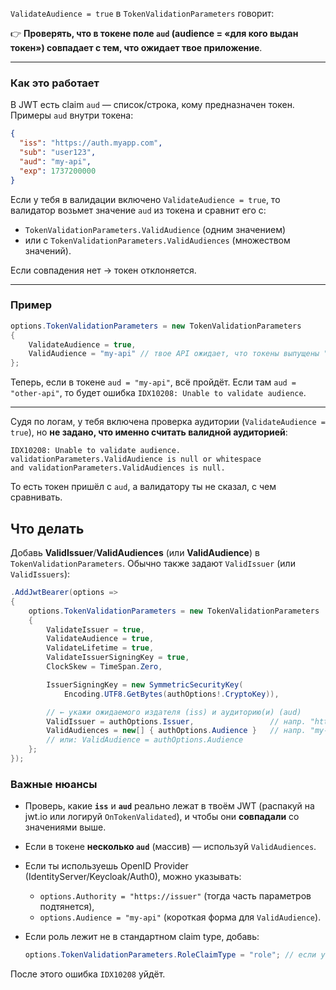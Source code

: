 `ValidateAudience = true` в `TokenValidationParameters` говорит:

👉 **Проверять, что в токене поле `aud` (audience = «для кого выдан токен») совпадает с тем, что ожидает твое приложение**.

---

### Как это работает

В JWT есть claim `aud` — список/строка, кому предназначен токен.
Примеры `aud` внутри токена:

```json
{
  "iss": "https://auth.myapp.com",
  "sub": "user123",
  "aud": "my-api",
  "exp": 1737200000
}
```

Если у тебя в валидации включено `ValidateAudience = true`, то валидатор возьмет значение `aud` из токена и сравнит его с:

* `TokenValidationParameters.ValidAudience` (одним значением)
* или с `TokenValidationParameters.ValidAudiences` (множеством значений).

Если совпадения нет → токен отклоняется.

---

### Пример

```csharp
options.TokenValidationParameters = new TokenValidationParameters
{
    ValidateAudience = true,
    ValidAudience = "my-api" // твое API ожидает, что токены выпущены "для него"
};
```

Теперь, если в токене `aud = "my-api"`, всё пройдёт.
Если там `aud = "other-api"`, то будет ошибка `IDX10208: Unable to validate audience`.

---

Судя по логам, у тебя включена проверка аудитории (`ValidateAudience = true`), но **не задано, что именно считать валидной аудиторией**:

```
IDX10208: Unable to validate audience.
validationParameters.ValidAudience is null or whitespace
and validationParameters.ValidAudiences is null.
```

То есть токен пришёл с `aud`, а валидатору ты не сказал, с чем сравнивать.

## Что делать

Добавь **ValidIssuer**/**ValidAudiences** (или **ValidAudience**) в `TokenValidationParameters`. Обычно также задают `ValidIssuer` (или `ValidIssuers`):

```csharp
.AddJwtBearer(options =>
{
    options.TokenValidationParameters = new TokenValidationParameters
    {
        ValidateIssuer = true,
        ValidateAudience = true,
        ValidateLifetime = true,
        ValidateIssuerSigningKey = true,
        ClockSkew = TimeSpan.Zero,

        IssuerSigningKey = new SymmetricSecurityKey(
            Encoding.UTF8.GetBytes(authOptions!.CryptoKey)),

        // ← укажи ожидаемого издателя (iss) и аудиторию(и) (aud)
        ValidIssuer = authOptions.Issuer,                 // напр. "https://auth.myapp.com"
        ValidAudiences = new[] { authOptions.Audience }   // напр. "my-api"
        // или: ValidAudience = authOptions.Audience
    };
});
```

### Важные нюансы

* Проверь, какие **`iss`** и **`aud`** реально лежат в твоём JWT (распакуй на jwt.io или логируй `OnTokenValidated`), и чтобы они **совпадали** со значениями выше.
* Если в токене **несколько `aud`** (массив) — используй `ValidAudiences`.
* Если ты используешь OpenID Provider (IdentityServer/Keycloak/Auth0), можно указывать:

    * `options.Authority = "https://issuer"` (тогда часть параметров подтянется),
    * `options.Audience = "my-api"` (короткая форма для `ValidAudience`).
* Если роль лежит не в стандартном claim type, добавь:

  ```csharp
  options.TokenValidationParameters.RoleClaimType = "role"; // если у тебя кастомный тип
  ```

После этого ошибка `IDX10208` уйдёт.

